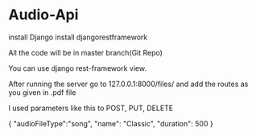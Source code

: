 # Audio-Api
install Django
install djangorestframework

All the code will be in master branch(Git Repo)


You can use django rest-framework view.

After running the server go to 127.0.0.1:8000/files/
and add the routes as you given in .pdf file

I used parameters like this to POST, PUT, DELETE

{
"audioFileType":"song",
"name": "Classic",
"duration": 500
}
